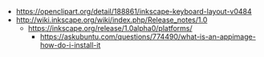 - https://openclipart.org/detail/188861/inkscape-keyboard-layout-v0484
- http://wiki.inkscape.org/wiki/index.php/Release_notes/1.0
  - https://inkscape.org/release/1.0alpha0/platforms/
    - https://askubuntu.com/questions/774490/what-is-an-appimage-how-do-i-install-it
